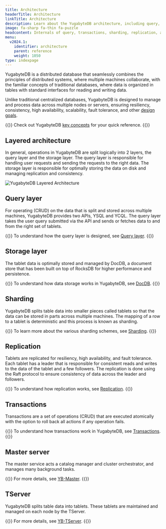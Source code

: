 ```yaml
---
title: Architecture
headerTitle: Architecture
linkTitle: Architecture
description: Learn about the YugabyteDB architecture, including query, transactions, sharding, replication, and storage layers.
image: fa-sharp fa-thin fa-puzzle
headcontent: Internals of query, transactions, sharding, replication, and storage layers
menu:
  v2024.1:
    identifier: architecture
    parent: reference
    weight: 1050
type: indexpage
---
```


YugabyteDB is a distributed database that seamlessly combines the principles of distributed systems, where multiple machines collaborate, with the familiar concepts of traditional databases, where data is organized in tables with standard interfaces for reading and writing data.

Unlike traditional centralized databases, YugabyteDB is designed to manage and process data across multiple nodes or servers, ensuring resiliency, consistency, high availability, scalability, fault tolerance, and other [design goals](design-goals/).

{{<lead link="./key-concepts/">}}
Check out YugabyteDB [key concepts](./key-concepts/) for your quick reference.
{{</lead>}}

## Layered architecture

In general, operations in YugabyteDB are split logically into 2 layers, the query layer and the storage layer. The query layer is responsible for handling user requests and sending the requests to the right data. The storage layer is responsible for optimally storing the data on disk and managing replication and consistency.

![YugabyteDB Layered Architecture](/images/architecture/layered-architecture.png)

## Query layer

For operating (CRUD) on the data that is split and stored across multiple machines, YugabyteDB provides two APIs, YSQL and YCQL. The query layer takes the user query submitted via the API and sends or fetches data to and from the right set of tablets.

{{<lead link="query-layer/">}}
To understand how the query layer is designed, see [Query layer](query-layer/).
{{</lead>}}

## Storage layer

The tablet data is optimally stored and managed by DocDB, a document store that has been built on top of RocksDB for higher performance and persistence.

{{<lead link="docdb/">}}
To understand how data storage works in YugabyteDB, see [DocDB](docdb/).
{{</lead>}}

## Sharding

YugabyteDB splits table data into smaller pieces called tablets so that the data can be stored in parts across multiple machines. The mapping of a row to a tablet is deterministic and this process is known as sharding.

{{<lead link="docdb-sharding/">}}
To learn more about the various sharding schemes, see [Sharding](docdb-sharding/).
{{</lead>}}

## Replication

Tablets are replicated for resiliency, high availability, and fault tolerance. Each tablet has a leader that is responsible for consistent reads and writes to the data of the tablet and a few followers. The replication is done using the Raft protocol to ensure consistency of data across the leader and followers.

{{<lead link="docdb-replication/">}}
To understand how replication works, see [Replication](docdb-replication/).
{{</lead>}}

## Transactions

Transactions are a set of operations (CRUD) that are executed atomically with the option to roll back all actions if any operation fails.

{{<lead link="transactions/">}}
To understand how transactions work in YugabyteDB, see [Transactions](transactions/).
{{</lead>}}

## Master server

The master service acts a catalog manager and cluster orchestrator, and manages many background tasks.

{{<lead link="./yb-master">}}
For more details, see [YB-Master](./yb-master).
{{</lead>}}

## TServer

YugabyteDB splits table data into tablets. These tablets are maintained and managed on each node by the TServer.

{{<lead link="./yb-tserver">}}
For more details, see [YB-TServer](./yb-tserver).
{{</lead>}}
